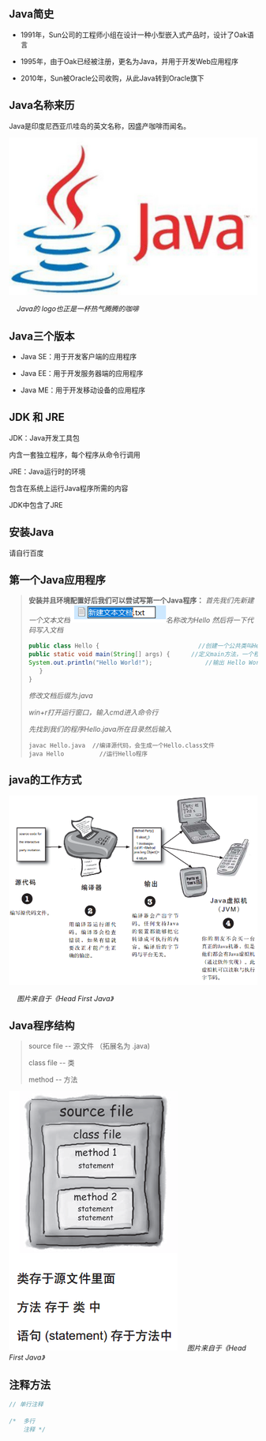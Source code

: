## Java简史

* 1991年，Sun公司的工程师小组在设计一种小型嵌入式产品时，设计了Oak语言

* 1995年，由于Oak已经被注册，更名为Java，并用于开发Web应用程序

* 2010年，Sun被Oracle公司收购，从此Java转到Oracle旗下

## Java名称来历
Java是印度尼西亚爪哇岛的英文名称，因盛产咖啡而闻名。

![java logo](./images/JavaLogo.png)

&nbsp;&nbsp;&nbsp;&nbsp;*Java的 logo也正是一杯热气腾腾的咖啡*

## Java三个版本

* Java SE：用于开发客户端的应用程序
* Java EE：用于开发服务器端的应用程序

* Java ME：用于开发移动设备的应用程序

## JDK 和 JRE

JDK：Java开发工具包

内含一套独立程序，每个程序从命令行调用

JRE：Java运行时的环境

包含在系统上运行Java程序所需的内容

JDK中包含了JRE

## 安装Java

请自行百度

## 第一个Java应用程序

> **安装并且环境配置好后我们可以尝试写第一个Java程序：**
> *首先我们先新建一个文本文档![](./images/txt.png)名称改为Hello*
> *然后将一下代码写入文档*
>
> ```java
> public class Hello {                            //创建一个公共类叫Hello，必须与文件名相同
> public static void main(String[] args) {		//定义main方法，一个程序的入口
> System.out.println("Hello World!");				//输出 Hello World！
>    }
> }
> ```
>
> *修改文档后缀为.java*
>
> *win+r打开运行窗口，输入cmd进入命令行*
>
> *先找到我们的程序Hello.java所在目录然后输入*
>
> ```
> javac Hello.java  //编译源代码，会生成一个Hello.class文件
> java Hello		  //运行Hello程序
> ```

## java的工作方式

![工作方式](./images/工作.png)

&nbsp;&nbsp;&nbsp;&nbsp;*图片来自于《Head First Java》*


## Java程序结构

> source file -- 源文件 （拓展名为 .java)
>
> class file    -- 类
>
> method     -- 方法 

![](./images/结构.png)
&nbsp;&nbsp;&nbsp;&nbsp;*图片来自于《Head First Java》*

## 注释方法

```java
// 单行注释

/*  多行
	注释 */
```
